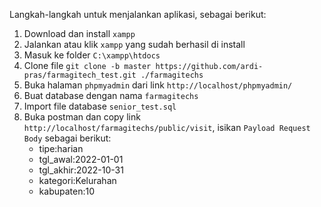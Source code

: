 Langkah-langkah untuk menjalankan aplikasi, sebagai berikut:
1. Download dan install `xampp`
2. Jalankan atau klik `xampp` yang sudah berhasil di install
3. Masuk ke folder `C:\xampp\htdocs`
4. Clone file `git clone -b master https://github.com/ardi-pras/farmagitech_test.git ./farmagitechs`
5. Buka halaman `phpmyadmin` dari link `http://localhost/phpmyadmin/`
6. Buat database dengan nama `farmagitechs`
7. Import file database `senior_test.sql`
8. Buka postman dan copy link `http://localhost/farmagitechs/public/visit`, isikan `Payload Request Body` sebagai berikut:
    - tipe:harian
    - tgl_awal:2022-01-01
    - tgl_akhir:2022-10-31
    - kategori:Kelurahan
    - kabupaten:10